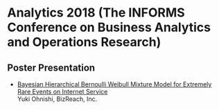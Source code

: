 # Analytics 2018 (The INFORMS Conference on Business Analytics and Operations Research)

## Poster Presentation

* [Bayesian Hierarchical Bernoulli Weibull Mixture Model for Extremely Rare Events on Internet Service](http://meetings2.informs.org/wordpress/analytics2018/poster-presentations/#text-99-sub_row_2-0-1-0-18)\
  Yuki Ohnishi, BizReach, Inc.

